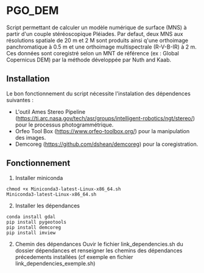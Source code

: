 # PGO_DEM

Script permettant de calculer un modèle numérique de surface (MNS) à partir d'un couple stéréoscopique Pléiades. Par defaut, deux MNS aux résolutions spatiale de 20 m et 2 M sont produits ainsi q'une orthoimage panchromatique à 0.5 m et une orthoimage multispectrale (R-V-B-IR) à 2 m.
Ces données sont coregistré selon un MNT de référence (ex : Global Copernicus DEM) par la méthode développée par Nuth and Kaab. 


## Installation
Le bon fonctionnement du script nécessite l'instalation des dépendences suivantes : 
 - L'outil Ames Stereo Pipeline (https://ti.arc.nasa.gov/tech/asr/groups/intelligent-robotics/ngt/stereo/) pour le processus photogrammétrique.
 - Orfeo Tool Box (https://www.orfeo-toolbox.org/) pour la manipulation des images.
 - Demcoreg (https://github.com/dshean/demcoreg) pour la coregistration.

## Fonctionnement

1. Installer miniconda
```
chmod +x Miniconda3-latest-Linux-x86_64.sh
Miniconda3-latest-Linux-x86_64.sh
```
2. Installer les dépendances
```
conda install gdal
pip install pygeotools
pip install demcoreg
pip install imview
```
2. Chemin des dépendances
Ouvir le fichier link_dependencies.sh du dossier dépendances et renseigner les chemins des dépendances précedements installées (cf exemple en fichier link_dependencies_exemple.sh)
